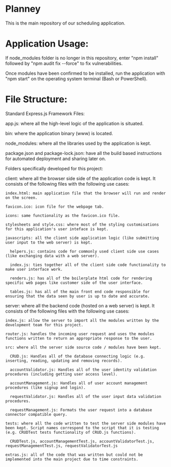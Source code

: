 # Planney

This is the main repository of our scheduling application.

# Application Usage: 

If node_modules folder is no longer in this repository, enter "npm install" followed by "npm audit fix --force" to fix vulnerabilities.

Once modules have been confirmed to be installed, run the application with "npm start" on the operating system terminal (Bash or PowerShell).

# File Structure:

Standard Express.js Framework Files:

app.js: where all the high-level logic of the application is situated.

bin: where the application binary (www) is located.

node_modules: where all the libraries used by the application is kept.

package.json and package-lock.json: have all the build based instructions for automated deployment and sharing later on.

Folders specifically developed for this project:

  client: where all the browser side side of the application code is kept. It consists of the following files with the following use cases:

    index.html: main application file that the browser will run and render on the screen.

    favicon.ico: icon file for the webpage tab.

    icons: same functionality as the favicon.ico file.

    stylesheets and style.css: where most of the styling customisations for this application's user inteface is kept.

    javascripts: all the client side application logic (like submitting user input to the web server) is kept.

      helpers.js: contains code for commonly used client side use cases (like exchanging data with a web server).

      index.js: ties together all of the client side code functionality to make user interface work.

      renders.js: has all of the boilerplate html code for rendering specific web pages like customer side of the user interface.

      tables.js: has all of the main front end code responsible for ensuring that the data seen by user is up to date and accurate.
  
  server: where all the backend code (hosted on a web server) is kept. It consists of the following files with the following use cases:

    index.js: allow the server to import all the modules written by the development team for this project.

    router.js: handles the incoming user request and uses the modules functions written to return an appropriate response to the user.

    src: where all the server side source code / modules have been kept.

      CRUD.js: Handles all of the database connecting logic (e.g. inserting, reading, updating and removing records).

      accountValidator.js: Handles all of the user identity validation procedures (including getting user access level).
      
      accountManagement.js: Handles all of user account management procedures (like signup and login).
      
      requestValidator.js: Handles all of the user input data validation procedures.
      
      requestManagement.js: Formats the user request into a database connector compatible query.

    tests: where all the code written to test the server side modules have been kept. Script names correspond to the script that it is testing (e.g. CRUDTest tests functionality of CRUD.js functions). 

      CRUDTest.js, accountManagementTest.js, accountValidatorTest.js, requestManagementTest.js, requestValidatorTest.js

    extras.js: all of the code that was written but could not be implemented into the main project due to time constraints.
    
